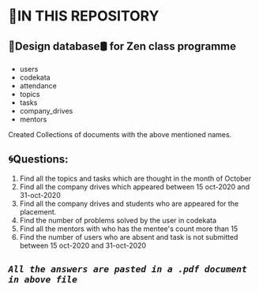 # :rocket:IN THIS REPOSITORY
## 🎨Design database🛢 for Zen class programme
+ users
+ codekata
+ attendance
+ topics
+ tasks
+ company_drives
+ mentors
  
Created Collections of documents with the above mentioned names.
## 🌀Questions:
1) Find all the topics and tasks which are thought in the month of October
2) Find all the company drives which appeared between 15 oct-2020 and 31-oct-2020
3) Find all the company drives and students who are appeared for the placement.
4) Find the number of problems solved by the user in codekata
5) Find all the mentors with who has the mentee's count more than 15
6) Find the number of users who are absent and task is not submitted  between 15 oct-2020 and 31-oct-2020

_`All the answers are pasted in a .pdf document in above file`_
------